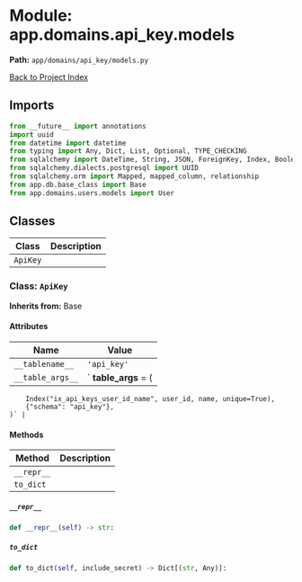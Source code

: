# Module: app.domains.api_key.models

**Path:** `app/domains/api_key/models.py`

[Back to Project Index](../../../../index.md)

## Imports
```python
from __future__ import annotations
import uuid
from datetime import datetime
from typing import Any, Dict, List, Optional, TYPE_CHECKING
from sqlalchemy import DateTime, String, JSON, ForeignKey, Index, Boolean
from sqlalchemy.dialects.postgresql import UUID
from sqlalchemy.orm import Mapped, mapped_column, relationship
from app.db.base_class import Base
from app.domains.users.models import User
```

## Classes

| Class | Description |
| --- | --- |
| `ApiKey` |  |

### Class: `ApiKey`
**Inherits from:** Base

#### Attributes

| Name | Value |
| --- | --- |
| `__tablename__` | `'api_key'` |
| `__table_args__` | `    __table_args__ = (
        Index("ix_api_keys_user_id_name", user_id, name, unique=True),
        {"schema": "api_key"},
    )` |

#### Methods

| Method | Description |
| --- | --- |
| `__repr__` |  |
| `to_dict` |  |

##### `__repr__`
```python
def __repr__(self) -> str:
```

##### `to_dict`
```python
def to_dict(self, include_secret) -> Dict[(str, Any)]:
```
